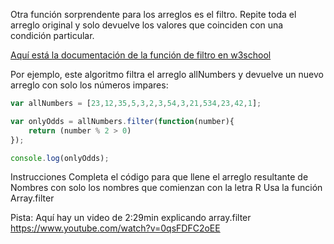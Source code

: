 Otra función sorprendente para los arreglos es el filtro. Repite toda el arreglo original y solo devuelve los valores que coinciden con una condición particular.

[Aquí está la documentación de la función de filtro en w3school](https://www.w3schools.com/jsref/jsref_filter.asp)

Por ejemplo, este algoritmo filtra el arreglo allNumbers y devuelve un nuevo arreglo con solo los números impares:

```js
var allNumbers = [23,12,35,5,3,2,3,54,3,21,534,23,42,1];

var onlyOdds = allNumbers.filter(function(number){
	return (number % 2 > 0)
});

console.log(onlyOdds);
```

Instrucciones
Completa el código para que llene el arreglo resultante de Nombres con solo los nombres que comienzan con la letra R
Usa la función Array.filter

Pista:
Aquí hay un video de 2:29min explicando array.filter
https://www.youtube.com/watch?v=0qsFDFC2oEE
